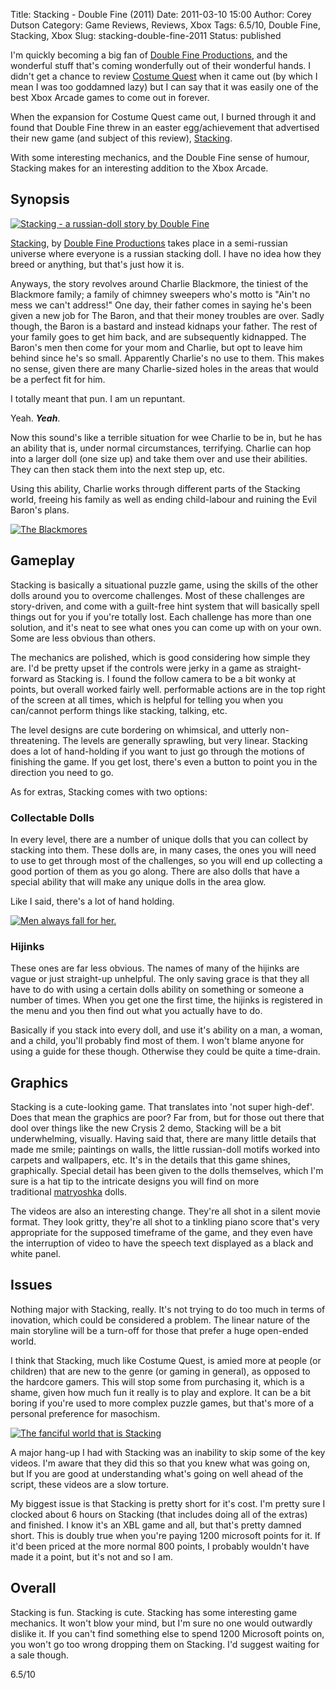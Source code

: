 Title: Stacking - Double Fine (2011)
Date: 2011-03-10 15:00
Author: Corey Dutson
Category: Game Reviews, Reviews, Xbox
Tags: 6.5/10, Double Fine, Stacking, Xbox
Slug: stacking-double-fine-2011
Status: published

I'm quickly becoming a big fan of [Double Fine
Productions](http://www.doublefine.com/ "Double Fine"), and the
wonderful stuff that's coming wonderfully out of their wonderful hands.
I didn't get a chance to review [Costume
Quest](http://www.costumequestgame.com/ "Costume Quest") when it came
out (by which I mean I was too goddamned lazy) but I can say that it was
easily one of the best Xbox Arcade games to come out in forever.

When the expansion for Costume Quest came out, I burned through it and
found that Double Fine threw in an easter egg/achievement that
advertised their new game (and subject of this review),
[Stacking](http://www.facebook.com/stackingvideogame "Facebook - Stacking").

With some interesting mechanics, and the Double Fine sense of humour,
Stacking makes for an interesting addition to the Xbox Arcade.  
<!--more-->

Synopsis
--------

[![Stacking - a russian-doll story by Double
Fine](http://wallofscribbles.com/wp-content/uploads/2011/03/stacking-410x397.jpg "Stacking")](http://wallofscribbles.com/wp-content/uploads/2011/03/stacking.jpg)

[Stacking](http://www.facebook.com/stackingvideogame "Facebook - Stacking"),
by [Double Fine Productions](http://www.doublefine.com/ "Double Fine")
takes place in a semi-russian universe where everyone is a russian
stacking doll. I have no idea how they breed or anything, but that's
just how it is.

Anyways, the story revolves around Charlie Blackmore, the tiniest of the
Blackmore family; a family of chimney sweepers who's motto is "Ain't no
mess we can't address!" One day, their father comes in saying he's been
given a new job for The Baron, and that their money troubles are over.
Sadly though, the Baron is a bastard and instead kidnaps your father.
The rest of your family goes to get him back, and
are subsequently kidnapped. The Baron's men then come for your mom and
Charlie, but opt to leave him behind since he's so small. Apparently
Charlie's no use to them. This makes no sense, given there are many
Charlie-sized holes in the areas that would be a perfect fit for him.

I totally meant that pun. I am un repuntant.

Yeah. ***Yeah***.

Now this sound's like a terrible situation for wee Charlie to be in, but
he has an ability that is, under normal circumstances, terrifying.
Charlie can hop into a larger doll (one size up) and take them over and
use their abilities. They can then stack them into the next step up,
etc.

Using this ability, Charlie works through different parts of the
Stacking world, freeing his family as well as ending child-labour and
ruining the Evil Baron's plans.

[![The
Blackmores](http://wallofscribbles.com/wp-content/uploads/2011/03/stacking-the-blackmoors-410x230.jpg "stacking-the-blackmores")](http://wallofscribbles.com/wp-content/uploads/2011/03/stacking-the-blackmoors.jpg)

Gameplay
--------

Stacking is basically a situational puzzle game, using the skills of the
other dolls around you to overcome challenges. Most of these challenges
are story-driven, and come with a guilt-free hint system that will
basically spell things out for you if you're totally lost. Each
challenge has more than one solution, and it's neat to see what ones you
can come up with on your own. Some are less obvious than others.

The mechanics are polished, which is good considering how simple they
are. I'd be pretty upset if the controls were jerky in a game as
straight-forward as Stacking is. I found the follow camera to be a bit
wonky at points, but overall worked fairly well. performable actions are
in the top right of the screen at all times, which is helpful for
telling you when you can/cannot perform things like stacking, talking,
etc.

The level designs are cute bordering on whimsical, and utterly
non-threatening. The levels are generally sprawling, but very linear.
Stacking does a lot of hand-holding if you want to just go through the
motions of finishing the game. If you get lost, there's even a button to
point you in the direction you need to go.

As for extras, Stacking comes with two options:

### Collectable Dolls

In every level, there are a number of unique dolls that you can collect
by stacking into them. These dolls are, in many cases, the ones you will
need to use to get through most of the challenges, so you will end up
collecting a good portion of them as you go along. There are also dolls
that have a special ability that will make any unique dolls in the area
glow.

Like I said, there's a lot of hand holding.

[![Men always fall for
her.](http://wallofscribbles.com/wp-content/uploads/2011/03/stacking-seduce-410x230.jpg "stacking-seduce")](http://wallofscribbles.com/wp-content/uploads/2011/03/stacking-seduce.jpg)

### Hijinks

These ones are far less obvious. The names of many of the hijinks are
vague or just straight-up unhelpful. The only saving grace is that they
all have to do with using a certain dolls ability on something or
someone a number of times. When you get one the first time, the hijinks
is registered in the menu and you then find out what you actually have
to do.

Basically if you stack into every doll, and use it's ability on a man, a
woman, and a child, you'll probably find most of them. I won't blame
anyone for using a guide for these though. Otherwise they could be quite
a time-drain.

Graphics
--------

Stacking is a cute-looking game. That translates into 'not super
high-def'. Does that mean the graphics are poor? Far from, but for those
out there that dool over things like the new Crysis 2 demo, Stacking
will be a bit underwhelming, visually. Having said that, there are many
little details that made me smile; paintings on walls, the little
russian-doll motifs worked into carpets and wallpapers, etc. It's in the
details that this game shines, graphically. Special detail has been
given to the dolls themselves, which I'm sure is a hat tip to the
intricate designs you will find on more
traditional [matryoshka](http://en.wikipedia.org/wiki/Matryoshka_doll "Wikipedia - Matryoshka Doll")
dolls.

The videos are also an interesting change. They're all shot in a silent
movie format. They look gritty, they're all shot to a tinkling piano
score that's very appropriate for the supposed timeframe of the game,
and they even have the interruption of video to have the speech text
displayed as a black and white panel.

Issues
------

Nothing major with Stacking, really. It's not trying to do too much in
terms of inovation, which could be considered a problem. The linear
nature of the main storyline will be a turn-off for those that prefer a
huge open-ended world.

I think that Stacking, much like Costume Quest, is amied more at people
(or children) that are new to the genre (or gaming in general), as
opposed to the hardcore gamers. This will stop some from purchasing it,
which is a shame, given how much fun it really is to play and explore.
It can be a bit boring if you're used to more complex puzzle games, but
that's more of a personal preference for masochism.

[![The fanciful world that is
Stacking](http://wallofscribbles.com/wp-content/uploads/2011/03/stacking-trainstation-410x231.jpg "stacking-trainstation")](http://wallofscribbles.com/wp-content/uploads/2011/03/stacking-trainstation.jpg)

A major hang-up I had with Stacking was an inability to skip some of the
key videos. I'm aware that they did this so that you knew what was going
on, but If you are good at understanding what's going on well ahead of
the script, these videos are a slow torture.

My biggest issue is that Stacking is pretty short for it's cost. I'm
pretty sure I clocked about 6 hours on Stacking (that includes doing all
of the extras) and finished. I know it's an XBL game and all, but that's
pretty damned short. This is doubly true when you're paying 1200
microsoft points for it. If it'd been priced at the more normal 800
points, I probably wouldn't have made it a point, but it's not and so I
am.

Overall
-------

Stacking is fun. Stacking is cute. Stacking has some interesting game
mechanics. It won't blow your mind, but I'm sure no one would outwardly
dislike it. If you can't find something else to spend 1200 Microsoft
points on, you won't go too wrong dropping them on Stacking. I'd suggest
waiting for a sale though.

6.5/10
